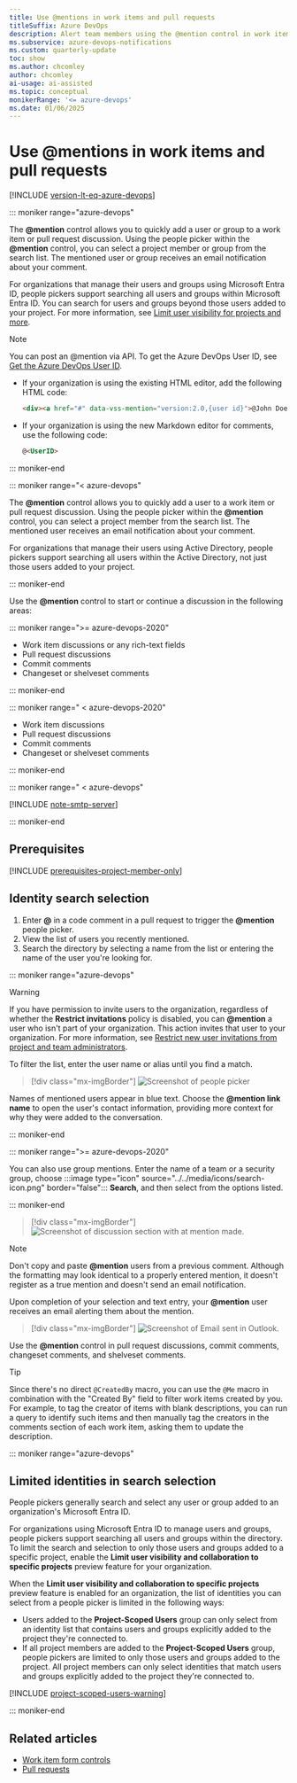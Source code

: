 ```yaml
---
title: Use @mentions in work items and pull requests 
titleSuffix: Azure DevOps 
description: Alert team members using the @mention control in work items and pull requests. 
ms.subservice: azure-devops-notifications
ms.custom: quarterly-update
toc: show
ms.author: chcomley
author: chcomley
ai-usage: ai-assisted
ms.topic: conceptual
monikerRange: '<= azure-devops'
ms.date: 01/06/2025
---
```

 
# Use @mentions in work items and pull requests

[!INCLUDE [version-lt-eq-azure-devops](../../includes/version-lt-eq-azure-devops.md)]

::: moniker range="azure-devops"

The **@mention** control allows you to quickly add a user or group to a work item or pull request discussion. Using the people picker within the **@mention** control, you can select a project member or group from the search list. The mentioned user or group receives an email notification about your comment.

For organizations that manage their users and groups using Microsoft Entra ID, people pickers support searching all users and groups within Microsoft Entra ID. You can search for users and groups beyond those users added to your project. For more information, see [Limit user visibility for projects and more](../../user-guide/manage-organization-collection.md#limit-user-visibility-for-projects-and-more).

> [!NOTE]
> You can post an @mention via API. To get the Azure DevOps User ID, see [Get the Azure DevOps User ID](/rest/api/azure/devops/graph/users/get?&preserve-view=true/view=azure-devops-rest-6.0).
>
> - If your organization is using the existing HTML editor, add the following HTML code:
>   ```html
>   <div><a href="#" data-vss-mention="version:2.0,{user id}">@John Doe</a> Testing mentioning</div>
>   ```
> - If your organization is using the new Markdown editor for comments, use the following code:
>   ```markdown
>   @<UserID>
>   ```

::: moniker-end

::: moniker range="< azure-devops"

The **@mention** control allows you to quickly add a user to a work item or pull request discussion. Using the people picker within the **@mention** control, you can select a project member from the search list. The mentioned user receives an email notification about your comment.

For organizations that manage their users using Active Directory, people pickers support searching all users within the Active Directory, not just those users added to your project. 

::: moniker-end

Use the **@mention** control to start or continue a discussion in the following areas:

::: moniker range=">= azure-devops-2020"

- Work item discussions or any rich-text fields
- Pull request discussions
- Commit comments
- Changeset or shelveset comments

::: moniker-end

::: moniker range=" < azure-devops-2020"

- Work item discussions
- Pull request discussions
- Commit comments
- Changeset or shelveset comments

::: moniker-end

<a id="mention-person-id">  </a>

::: moniker range=" < azure-devops"

[!INCLUDE [note-smtp-server](includes/note-smtp-server.md)]

::: moniker-end

## Prerequisites

[!INCLUDE [prerequisites-project-member-only](../../boards/includes/prerequisites-project-member-only.md)]

## Identity search selection

1. Enter **@** in a code comment in a pull request to trigger the **@mention** people picker.
2. View the list of users you recently mentioned.
3. Search the directory by selecting a name from the list or entering the name of the user you're looking for.

::: moniker range="azure-devops"

> [!WARNING]
> If you have permission to invite users to the organization, regardless of whether the **Restrict invitations** policy is disabled, you can **@mention** a user who isn't part of your organization. This action invites that user to your organization. For more information, see [Restrict new user invitations from project and team administrators](../../organizations/security/restrict-invitations.md).

To filter the list, enter the user name or alias until you find a match.

> [!div class="mx-imgBorder"]
> ![Screenshot of people picker](media/at-mention/identity-selector.png)

Names of mentioned users appear in blue text. Choose the **@mention link name** to open the user's contact information, providing more context for why they were added to the conversation.

::: moniker-end

::: moniker range=">= azure-devops-2020"

You can also use group mentions. Enter the name of a team or a security group, choose :::image type="icon" source="../../media/icons/search-icon.png" border="false"::: **Search**, and then select from the options listed.

::: moniker-end

> [!div class="mx-imgBorder"]
> ![Screenshot of discussion section with at mention made.](media/at-mention/at-mention-discussion.png)

> [!NOTE]
> Don't copy and paste **@mention** users from a previous comment. Although the formatting may look identical to a properly entered mention, it doesn't register as a true mention and doesn't send an email notification.

Upon completion of your selection and text entry, your **@mention** user receives an email alerting them about the mention.

> [!div class="mx-imgBorder"]
> ![Screenshot of Email sent in Outlook.](media/at-mention/at-mention-work-item.png)

Use the **@mention** control in pull request discussions, commit comments, changeset comments, and shelveset comments.

> [!TIP]
> Since there's no direct `@CreatedBy` macro, you can use the `@Me` macro in combination with the "Created By" field to filter work items created by you. For example, to tag the creator of items with blank descriptions, you can run a query to identify such items and then manually tag the creators in the comments section of each work item, asking them to update the description.

::: moniker range="azure-devops"

## Limited identities in search selection  

People pickers generally search and select any user or group added to an organization's Microsoft Entra ID.

For organizations using Microsoft Entra ID to manage users and groups, people pickers support searching all users and groups within the directory. To limit the search and selection to only those users and groups added to a specific project, enable the **Limit user visibility and collaboration to specific projects** preview feature for your organization.

When the **Limit user visibility and collaboration to specific projects** preview feature is enabled for an organization, the list of identities you can select from a people picker is limited in the following ways:

- Users added to the **Project-Scoped Users** group can only select from an identity list that contains users and groups explicitly added to the project they're connected to.
- If all project members are added to the **Project-Scoped Users** group, people pickers are limited to only those users and groups added to the project. All project members can only select identities that match users and groups explicitly added to the project they're connected to.

[!INCLUDE [project-scoped-users-warning](../../includes/project-scoped-users-warning.md)]

::: moniker-end

## Related articles

- [Work item form controls](../../boards/work-items/about-work-items.md#work-item-form-controls)  
- [Pull requests](../../repos/git/pull-requests.md)
